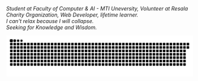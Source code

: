 *Student at Faculty of Computer & AI - MTI Uneversity, Volunteer at Resala Charity Organization, Web Developer, lifetime learner.*
<br>
*I can't relax because I will collapse.*
<br>
*Seeking for Knowledge and Wisdom.*


![Snake animation](./assets/github-contribution-grid-snake.svg)
